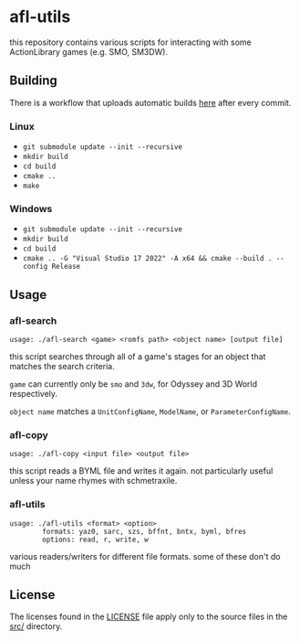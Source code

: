 # afl-utils

this repository contains various scripts for interacting with some ActionLibrary games (e.g. SMO, SM3DW).

## Building

There is a workflow that uploads automatic builds [here](https://github.com/tetraxile/afl-utils/actions/workflows/build.yml) after every commit.

### Linux

* `git submodule update --init --recursive`
* `mkdir build`
* `cd build`
* `cmake ..`
* `make`

### Windows

* `git submodule update --init --recursive`
* `mkdir build`
* `cd build`
* `cmake .. -G "Visual Studio 17 2022" -A x64 && cmake --build . --config Release`

## Usage

### afl-search

`usage: ./afl-search <game> <romfs path> <object name> [output file]`

this script searches through all of a game's stages for an object that matches the search criteria.

`game` can currently only be `smo` and `3dw`, for Odyssey and 3D World respectively.

`object name` matches a `UnitConfigName`, `ModelName`, or `ParameterConfigName`.

### afl-copy

`usage: ./afl-copy <input file> <output file>`

this script reads a BYML file and writes it again. not particularly useful unless your name rhymes with schmetraxile.

### afl-utils

```
usage: ./afl-utils <format> <option>
        formats: yaz0, sarc, szs, bffnt, bntx, byml, bfres
        options: read, r, write, w
```

various readers/writers for different file formats. some of these don't do much

## License

The licenses found in the [LICENSE](LICENSE) file apply only to the source files in the [src/](src) directory.
